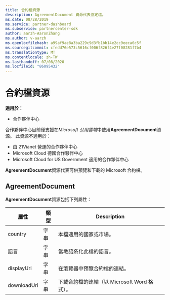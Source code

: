 ```yaml
---
title: 合約檔資源
description: AgreementDocument 資源代表協定檔。
ms.date: 08/28/2019
ms.service: partner-dashboard
ms.subservice: partnercenter-sdk
author: aarzh-AaronZhang
ms.author: v-aarzh
ms.openlocfilehash: a99af9ae8a3ba229c9d3fb1bb14e2cc9eeca6c5f
ms.sourcegitcommit: cfedd76e573c5616cf006f826f4e27f08281f7b4
ms.translationtype: MT
ms.contentlocale: zh-TW
ms.lasthandoff: 07/08/2020
ms.locfileid: "86095432"
---
```

# <a name="agreement-document-resources"></a>合約檔資源

**適用於：**

- 合作夥伴中心

合作夥伴中心目前僅支援在*Microsoft 公用雲端*中使用**AgreementDocument**資源。 此資源不適用於：

- 由 21Vianet 營運的合作夥伴中心
- Microsoft Cloud 德國合作夥伴中心
- Microsoft Cloud for US Government 適用的合作夥伴中心

**AgreementDocument**資源代表可供預覽和下載的 Microsoft 合約檔。

## <a name="agreementdocument"></a>AgreementDocument

**AgreementDocument**資源包括下列屬性：

| 屬性       | 類型   | Description                                                                                               |
|----------------|--------|-----------------------------------------------------------------------------------------------------------|
| country | 字串 | 本檔適用的國家或市場。 |
| 語言 | 字串 | 當地語系化此檔的語言。 |
| displayUri | 字串 | 在瀏覽器中預覽合約檔的連結。  |
| downloadUri |字串 | 下載合約檔的連結（以 Microsoft Word 格式）。 |
